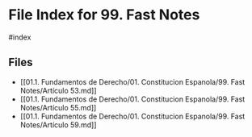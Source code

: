 # File Index for 99. Fast Notes
#index

## Files

- [[01.1. Fundamentos de Derecho/01. Constitucion Espanola/99. Fast Notes/Artículo 53.md]]
- [[01.1. Fundamentos de Derecho/01. Constitucion Espanola/99. Fast Notes/Artículo 55.md]]
- [[01.1. Fundamentos de Derecho/01. Constitucion Espanola/99. Fast Notes/Artículo 59.md]]

